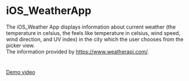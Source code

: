 # iOS_WeatherApp
The iOS_Weather App displays information about current weather (the temperature in celsius, the feels like temperature in celsius, wind speed, wind direction, and UV index) in the city which the user chooses from the picker view. </br>
The information provided by https://www.weatherapi.com/.

#
<a href="https://drive.google.com/file/d/1fEMP_zRi_YqICj-rdW5sKyRKi8yQNg9n/view?usp=sharing" target="_blank">Demo video</a>

